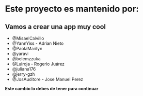 # Este proyecto es mantenido por: 
## Vamos a crear una app muy cool
* @MisaelCalvillo
* @YannYiss - Adrian Nieto
* @PaolaMarilyn
* @yaravi
* @belemzzuka
* @Luiroja - Rogerio Juárez
* @juliana176
* @jerry-gzh
* @JosAuditore - Jose Manuel Perez

**Este cambio lo debes de tener para continuar**